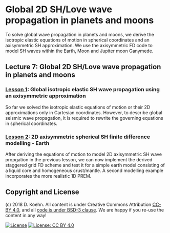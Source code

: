 # Global 2D SH/Love wave propagation in planets and moons

To solve global wave propagation in planets and moons, we derive the isotropic elastic equations of motion in spherical coordinates and an axisymmetric SH approximation. 
We use the axisymmetric FD code to model SH waves within the Earth, Moon and Jupiter moon Ganymede.

## Lecture 7: Global 2D SH/Love wave propagation in planets and moons

### [Lesson 1](http://nbviewer.ipython.org/urls/github.com/daniel-koehn/Theory-of-seismic-waves-II/tree/master/07_SH_waves_in_moons_and_planets/1_SH_wave_propagation_in_spherical_coordinates.ipynb): Global isotropic elastic SH wave propagation using an axisymmetric approximation

So far we solved the isotropic elastic equations of motion or their 2D approximations only in Cartesian coordinates. However, to describe global seismic wave propagation, it is required to rewrite the governing equations 
in spherical coordinates.

### [Lesson 2](http://nbviewer.ipython.org/urls/github.com/daniel-koehn/Theory-of-seismic-waves-II/tree/master/07_SH_waves_in_moons_and_planets/2_2D_SHaxi_FD_modelling_earth.ipynb): 2D axisymmetric spherical SH finite difference modelling - Earth

After deriving the equations of motion to model 2D axisymmetric SH wave propgation in the previous lesson, we can now implement the derived staggered grid FD scheme and test it for a simple earth model consisting of a 
liquid core and homogeneous crust/mantle. A second modelling example incorporates the more realistic 1D PREM.

## Copyright and License

(c) 2018 D. Koehn. All content is under Creative Commons Attribution [CC-BY 4.0](https://creativecommons.org/licenses/by/4.0/legalcode.txt), and all [code is under BSD-3 clause](https://github.com/engineersCode/EngComp/blob/master/LICENSE). We are happy if you re-use the content in any way!

[![License](https://img.shields.io/badge/License-BSD%203--Clause-blue.svg)](https://opensource.org/licenses/BSD-3-Clause) [![License: CC BY 4.0](https://img.shields.io/badge/License-CC%20BY%204.0-lightgrey.svg)](https://creativecommons.org/licenses/by/4.0/)
